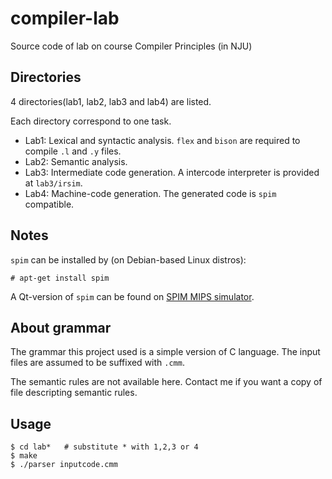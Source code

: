 # compiler-lab
Source code of lab on course Compiler Principles (in NJU)

## Directories
4 directories(lab1, lab2, lab3 and lab4) are listed.

Each directory correspond to one task.

- Lab1: Lexical and syntactic analysis. `flex` and `bison` are required to compile `.l` and `.y` files.
- Lab2: Semantic analysis.
- Lab3: Intermediate code generation. A intercode interpreter is provided at `lab3/irsim`.
- Lab4: Machine-code generation. The generated code is `spim` compatible.

## Notes

`spim` can be installed by (on Debian-based Linux distros):

```shell
# apt-get install spim
```

A Qt-version of `spim` can be found on [SPIM MIPS simulator](http://spimsimulator.sourceforge.net).

## About grammar

The grammar this project used is a simple version of C language.
The input files are assumed to be suffixed with `.cmm`.

The semantic rules are not available here.
Contact me if you want a copy of file descripting semantic rules.

## Usage

``` shell
$ cd lab*	# substitute * with 1,2,3 or 4
$ make
$ ./parser inputcode.cmm
```
